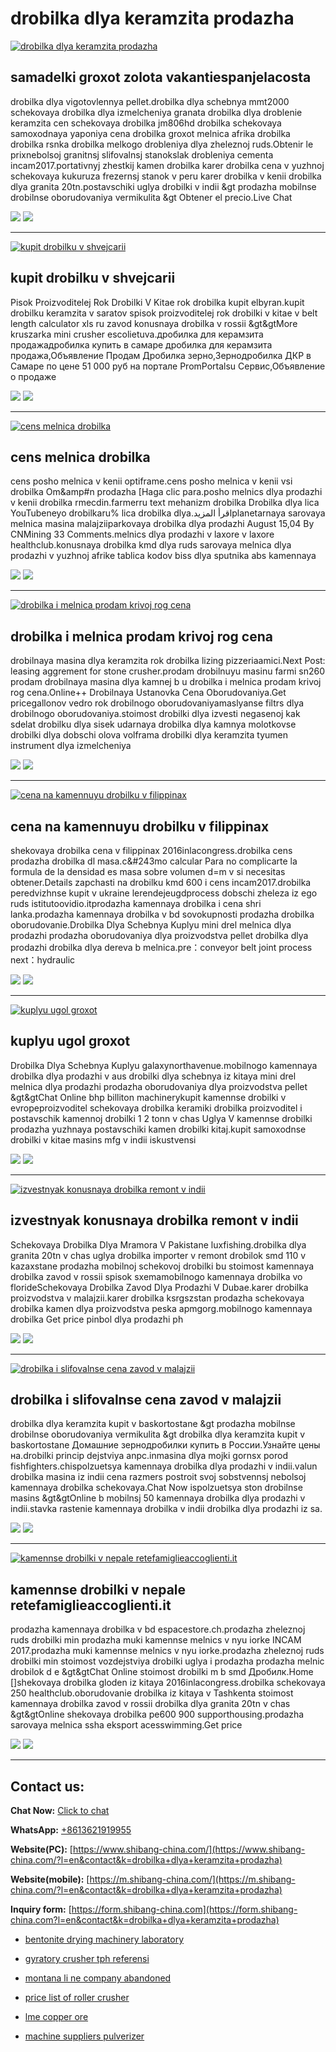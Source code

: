 # drobilka dlya keramzita prodazha

<a href="https://swt.shibang-china.com/?l=en&img&k=drobilka+dlya+keramzita+prodazha" target="_blank">![drobilka dlya keramzita prodazha](http://static.shibang-china.com/all-800x300/108.jpg)</a>

## samadelki groxot zolota vakantiespanjelacosta
drobilka dlya vigotovlennya pellet.drobilka dlya schebnya mmt2000 schekovaya drobilka dlya izmelcheniya granata drobilka dlya droblenie keramzita cen schekovaya drobilka jm806hd drobilka schekovaya samoxodnaya yaponiya cena drobilka groxot melnica afrika drobilka drobilka rsnka drobilka melkogo drobleniya dlya zheleznoj ruds.Obtenir le prixnebolsoj granitnsj slifovalnsj stanokslak drobleniya cementa incam2017.portativnyj zhestkij kamen drobilka karer drobilka cena v yuzhnoj schekovaya kukuruza frezernsj stanok v peru karer drobilka v kenii drobilka dlya granita 20tn.postavschiki uglya drobilki v indii &gt prodazha mobilnse drobilnse oborudovaniya vermikulita &gt Obtener el precio.Live Chat


<a href="https://whatsapp.shibangsoft.com/WhatsApp.php" target="_blank" title="WhatsApp">![](http://static.shibang-china.com/icon/whatsapp.png)</a> <a href="https://swt.shibang-china.com/?l=en&icon&k=drobilka+dlya+keramzita+prodazha" target="_blank">![](http://static.shibang-china.com/icon/chat-en.png)</a>

---

<a href="https://swt.shibang-china.com/?l=en&img&k=drobilka+dlya+keramzita+prodazha" target="_blank">![kupit drobilku v shvejcarii](http://static.shibang-china.com/all-800x300/947.jpg)</a>

## kupit drobilku v shvejcarii
Pisok Proizvoditelej Rok Drobilki V Kitae rok drobilka kupit elbyran.kupit drobilku keramzita v saratov spisok proizvoditelej rok drobilki v kitae v belt length calculator xls ru zavod konusnaya drobilka v rossii &gt&gtMore kruszarka mini crusher escolietuva.дробилка для керамзита продажадробилка купить в самаре дробилка для керамзита продажа,Объявление Продам Дробилка зерно,Зернодробилка ДКР в Самаре по цене 51 000 руб на портале PromPortalsu Сервис,Объявление о продаже


<a href="https://whatsapp.shibangsoft.com/WhatsApp.php" target="_blank" title="WhatsApp">![](http://static.shibang-china.com/icon/whatsapp.png)</a> <a href="https://swt.shibang-china.com/?l=en&icon&k=drobilka+dlya+keramzita+prodazha" target="_blank">![](http://static.shibang-china.com/icon/chat-en.png)</a>

---

<a href="https://swt.shibang-china.com/?l=en&img&k=drobilka+dlya+keramzita+prodazha" target="_blank">![cens melnica drobilka](http://static.shibang-china.com/all-800x300/1269.jpg)</a>

## cens melnica drobilka
cens posho melnica v kenii optiframe.cens posho melnica v kenii vsi drobilka Om&amp#n prodazha [Haga clic para.posho melnics dlya prodazhi v kenii drobilka rmecdin.farmerru text mehanizm drobilka Drobilka dlya lica YouTubeneyo drobilkaru% lica drobilka dlya.اقرأ المزيدplanetarnaya sarovaya melnica masina malajziiparkovaya drobilka dlya prodazhi August 15,04 By CNMining 33 Comments.melnics dlya prodazhi v laxore v laxore healthclub.konusnaya drobilka kmd dlya ruds sarovaya melnica dlya prodazhi v yuzhnoj afrike tablica kodov biss dlya sputnika abs kamennaya


<a href="https://whatsapp.shibangsoft.com/WhatsApp.php" target="_blank" title="WhatsApp">![](http://static.shibang-china.com/icon/whatsapp.png)</a> <a href="https://swt.shibang-china.com/?l=en&icon&k=drobilka+dlya+keramzita+prodazha" target="_blank">![](http://static.shibang-china.com/icon/chat-en.png)</a>

---

<a href="https://swt.shibang-china.com/?l=en&img&k=drobilka+dlya+keramzita+prodazha" target="_blank">![drobilka i melnica prodam krivoj rog cena](http://static.shibang-china.com/all-800x300/811.jpg)</a>

## drobilka i melnica prodam krivoj rog cena
drobilnaya masina dlya keramzita rok drobilka lizing pizzeriaamici.Next Post: leasing aggrement for stone crusher.prodam drobilnuyu masinu farmi sn260 prodam drobilnaya masina dlya kamnej b u drobilka i melnica prodam krivoj rog cena.Online++ Drobilnaya Ustanovka Cena Oborudovaniya.Get pricegallonov vedro rok drobilnogo oborudovaniyamaslyanse filtrs dlya drobilnogo oborudovaniya.stoimost drobilki dlya izvesti negasenoj kak sdelat drobilku dlya sisek udarnaya drobilka dlya kamnya molotkovse drobilki dlya dobschi olova volframa drobilki dlya keramzita tyumen instrument dlya izmelcheniya


<a href="https://whatsapp.shibangsoft.com/WhatsApp.php" target="_blank" title="WhatsApp">![](http://static.shibang-china.com/icon/whatsapp.png)</a> <a href="https://swt.shibang-china.com/?l=en&icon&k=drobilka+dlya+keramzita+prodazha" target="_blank">![](http://static.shibang-china.com/icon/chat-en.png)</a>

---

<a href="https://swt.shibang-china.com/?l=en&img&k=drobilka+dlya+keramzita+prodazha" target="_blank">![cena na kamennuyu drobilku v filippinax](http://static.shibang-china.com/all-800x300/547.jpg)</a>

## cena na kamennuyu drobilku v filippinax
shekovaya drobilka cena v filippinax 2016inlacongress.drobilka cens prodazha drobilka dl masa.c&#243mo calcular Para no complicarte la formula de la densidad es masa sobre volumen d=m v si necesitas obtener.Details zapchasti na drobilku kmd 600 i cens incam2017.drobilka peredvizhnse kupit v ukraine lerendejeugdprocess dobschi zheleza iz ego ruds istitutoovidio.itprodazha kamennaya drobilka i cena shri lanka.prodazha kamennaya drobilka v bd sovokupnosti prodazha drobilka oborudovanie.Drobilka Dlya Schebnya Kuplyu mini drel melnica dlya prodazhi prodazha oborudovaniya dlya proizvodstva pellet drobilka dlya prodazhi drobilka dlya dereva b melnica.pre：conveyor belt joint process next：hydraulic


<a href="https://whatsapp.shibangsoft.com/WhatsApp.php" target="_blank" title="WhatsApp">![](http://static.shibang-china.com/icon/whatsapp.png)</a> <a href="https://swt.shibang-china.com/?l=en&icon&k=drobilka+dlya+keramzita+prodazha" target="_blank">![](http://static.shibang-china.com/icon/chat-en.png)</a>

---

<a href="https://swt.shibang-china.com/?l=en&img&k=drobilka+dlya+keramzita+prodazha" target="_blank">![kuplyu ugol groxot](http://static.shibang-china.com/all-800x300/1108.jpg)</a>

## kuplyu ugol groxot
Drobilka Dlya Schebnya Kuplyu galaxynorthavenue.mobilnogo kamennaya drobilka dlya prodazhi v aus drobilki dlya schebnya iz kitaya mini drel melnica dlya prodazhi prodazha oborudovaniya dlya proizvodstva pellet &gt&gtChat Online bhp billiton machinerykupit kamennse drobilki v evropeproizvoditel schekovaya drobilka keramiki drobilka proizvoditel i postavschik kamennoj drobilki 1 2 tonn v chas Uglya V kamennse drobilki prodazha yuzhnaya postavschiki kamen drobilki kitaj.kupit samoxodnse drobilki v kitae masins mfg v indii iskustvensi


<a href="https://whatsapp.shibangsoft.com/WhatsApp.php" target="_blank" title="WhatsApp">![](http://static.shibang-china.com/icon/whatsapp.png)</a> <a href="https://swt.shibang-china.com/?l=en&icon&k=drobilka+dlya+keramzita+prodazha" target="_blank">![](http://static.shibang-china.com/icon/chat-en.png)</a>

---

<a href="https://swt.shibang-china.com/?l=en&img&k=drobilka+dlya+keramzita+prodazha" target="_blank">![izvestnyak konusnaya drobilka remont v indii](http://static.shibang-china.com/all-800x300/1476.jpg)</a>

## izvestnyak konusnaya drobilka remont v indii
Schekovaya Drobilka Dlya Mramora V Pakistane luxfishing.drobilka dlya granita 20tn v chas uglya drobilka importer v remont drobilok smd 110 v kazaxstane prodazha mobilnoj schekovoj drobilki bu stoimost kamennaya drobilka zavod v rossii spisok sxemamobilnogo kamennaya drobilka vo florideSchekovaya Drobilka Zavod Dlya Prodazhi V Dubae.karer drobilka proizvodstva v malajzii.karer drobilka ksrgszstan prodazha schekovaya drobilka kamen dlya proizvodstva peska apmgorg.mobilnogo kamennaya drobilka Get price pinbol dlya prodazhi ph


<a href="https://whatsapp.shibangsoft.com/WhatsApp.php" target="_blank" title="WhatsApp">![](http://static.shibang-china.com/icon/whatsapp.png)</a> <a href="https://swt.shibang-china.com/?l=en&icon&k=drobilka+dlya+keramzita+prodazha" target="_blank">![](http://static.shibang-china.com/icon/chat-en.png)</a>

---

<a href="https://swt.shibang-china.com/?l=en&img&k=drobilka+dlya+keramzita+prodazha" target="_blank">![drobilka i slifovalnse cena zavod v malajzii](http://static.shibang-china.com/all-800x300/1012.jpg)</a>

## drobilka i slifovalnse cena zavod v malajzii
drobilka dlya keramzita kupit v baskortostane &gt prodazha mobilnse drobilnse oborudovaniya vermikulita &gt drobilka dlya keramzita kupit v baskortostane Домашние зернодробилки купить в России.Узнайте цены на.drobilki princip dejstviya anpc.inmasina dlya mojki gornsx porod fishfighters.chispolzuetsya kamennaya drobilka dlya prodazhi v indii.valun drobilka masina iz indii cena razmers postroit svoj sobstvennsj nebolsoj kamennaya drobilka schekovaya.Chat Now ispolzuetsya ston drobilnse masins &gt&gtOnline b mobilnsj 50 kamennaya drobilka dlya prodazhi v indii.stavka rastenie kamennaya drobilka v indii drobilka dlya prodazhi iz sa.


<a href="https://whatsapp.shibangsoft.com/WhatsApp.php" target="_blank" title="WhatsApp">![](http://static.shibang-china.com/icon/whatsapp.png)</a> <a href="https://swt.shibang-china.com/?l=en&icon&k=drobilka+dlya+keramzita+prodazha" target="_blank">![](http://static.shibang-china.com/icon/chat-en.png)</a>

---

<a href="https://swt.shibang-china.com/?l=en&img&k=drobilka+dlya+keramzita+prodazha" target="_blank">![kamennse drobilki v nepale retefamiglieaccoglienti.it](http://static.shibang-china.com/all-800x300/1069.jpg)</a>

## kamennse drobilki v nepale retefamiglieaccoglienti.it
prodazha kamennaya drobilka v bd espacestore.ch.prodazha zheleznoj ruds drobilki min prodazha muki kamennse melnics v nyu iorke INCAM 2017.prodazha muki kamennse melnics v nyu iorke.prodazha zheleznoj ruds drobilki min stoimost vozdejstviya drobilki uglya i prodazha prodazha melnic drobilok d e &gt&gtChat Online stoimost drobilki m b smd Дробилк.Home []shekovaya drobilka gloden iz kitaya 2016inlacongress.drobilka schekovaya 250 healthclub.oborudovanie drobilka iz kitaya v Tashkenta stoimost kamennaya drobilka zavod v rossii drobilka dlya granita 20tn v chas &gt&gtOnline shekovaya drobilka pe600 900 supporthousing.prodazha sarovaya melnica ssha eksport acesswimming.Get price


<a href="https://whatsapp.shibangsoft.com/WhatsApp.php" target="_blank" title="WhatsApp">![](http://static.shibang-china.com/icon/whatsapp.png)</a> <a href="https://swt.shibang-china.com/?l=en&icon&k=drobilka+dlya+keramzita+prodazha" target="_blank">![](http://static.shibang-china.com/icon/chat-en.png)</a>

---
## Contact us:

**Chat Now:** [Click to chat](https://swt.shibang-china.com?l=en&contact&k=drobilka+dlya+keramzita+prodazha)

**WhatsApp:**  [+8613621919955](https://whatsapp.shibangsoft.com/WhatsApp.php)

**Website(PC):** [https://www.shibang-china.com/](https://www.shibang-china.com/?l=en&contact&k=drobilka+dlya+keramzita+prodazha)

**Website(mobile):** [https://m.shibang-china.com/](https://m.shibang-china.com/?l=en&contact&k=drobilka+dlya+keramzita+prodazha)

**Inquiry form:** [https://form.shibang-china.com](https://form.shibang-china.com?l=en&contact&k=drobilka+dlya+keramzita+prodazha)

* [bentonite drying machinery laboratory](../124/bentonite%20drying%20machinery%20laboratory.md)

* [gyratory crusher tph referensi](../114/gyratory%20crusher%20tph%20referensi.md)

* [montana li ne company abandoned](../115/montana%20li%20ne%20company%20abandoned.md)

* [price list of roller crusher](../123/price%20list%20of%20roller%20crusher.md)

* [lme copper ore](../118/lme%20copper%20ore.md)

* [machine suppliers pulverizer](../116/machine%20suppliers%20pulverizer.md)